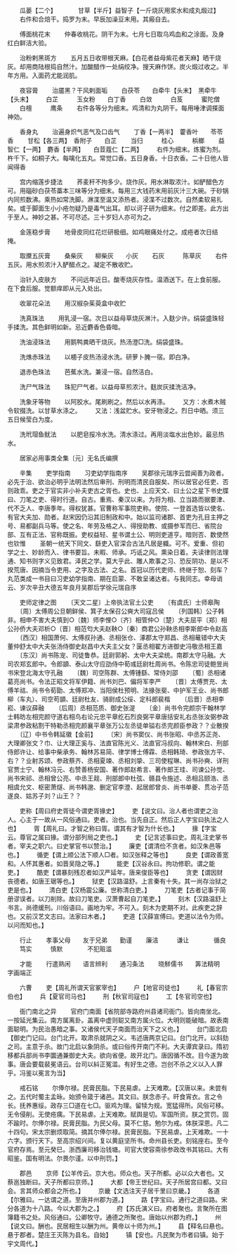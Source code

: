 <!-- { "loadSidebar": true } -->
　　瓜蒌【二个】　　　　甘草【半斤】益智子【一斤烧灰用浆水和成丸煅过】
　　右件和合焙干。捣罗为末。早辰加澡豆末用。其瘢自去。

　　傅面桃花末
　　仲春收桃花。阴干为末。七月七日取乌鸡血和之涂面。及身红白鲜洁大验。

　　治粉剌黑斑方
　　五月五日收带根天麻。【白花者益母紫花者天麻】晒干烧灰。却用商陆根捣自然汁。加酸醋作一处绢绞净。搜天麻作饼。炭火煅过收之。半年方用。入面药尤能润肌。

　　夜容膏
　　治靥黑？干风剌面垢
　　白茯苓　　白牵牛【头末】　黑牵牛【头末】
　　白芷　　　玉女粉　　白丁香
　　白敛　　　白芨　　　蜜陀僧
　　白檀　　　鹰条
　　右件各等分为细末。鸡清和为丸阴干。每用唾津调搽面神効。

　　香身丸
　　治遍身炽气恶气及口齿气
　　丁香【一两半】　藿香叶　　苓苓香
　　甘松【各三两】　香附子　　白芷
　　当归　　　桂心　　　梹榔
　　益智仁【一两】　麝香【半两】　　白荳蔻仁【二两】
　　右件为细末。炼蜜为剂。杵千下。如桐子大。每噙化五丸。常觉口香。五日身香。十日衣香。二十日他人皆闻得香

　　宫内缩莲步捷法
　　荞麦秆不拘多少。烧作灰。用水淋取浓汁。如酽醋色方可。用碯砂白茯苓藁本三味等分为细末。每用三大钱药末用前灰汁三大碗。于砂锅内同煎数沸。乘热如常洗脚。淋渫至温又添热者。浸渫不过数次。自然柔软易扎矣。或于脚面生小小疮勿疑乃是毒气出耳。却以诃子研为细末。付之即差。此方出于至人。神妙之甚。不可尽述。三十岁妇人亦可为之。

　　金莲稳步膏
　　地骨皮同红花烂研极细。如鸡眼痛处付之。成疮者次日结掩。

　　取黡五灰膏
　　桑柴灰　　柳柴灰　　小灰
　　石灰　　　陈草灰
　　右件五灰。用水煎浓汁入酽醋点之。凝定不散收贮。

　　治针入皮肤方
　　不问远年近日。酸枣烧灰存性。温酒送下。在上食前服。在下食后服。觉额痒即从元入处出。

　　收翠花朵法
　　用汉椒杂茱萸盒中收贮

　　洗真珠法
　　用乳浸一宿。次日以益母草烧灰淋汁。入麸少许。绢袋盛珠轻手揉洗。其色鲜明如新。忌近麝香色昏暗。

　　洗油浸珠法
　　用鹅鸭粪晒干烧灰。热汤澄□洗。绢袋盛珠。

　　洗燋赤珠法
　　以槵子皮热汤浸水洗。研萝卜腌一宿。即白净。

　　退赤色珠法
　　芭蕉水洗。兼浸一宿。自然洁白。

　　洗尸气珠法
　　珠犯尸气者。以益母草煎浓汁。麸炭灰揉洗洁净。

　　洗象牙等物
　　以阿胶水。尾刷刷之。然后以水再涤。
　　又方：水煮木贼令软掇洗。以甘草水涤之。
　　又法：浅盆贮水。安牙物浸之。烈日中晒。须三五日候莹白为度。

　　洗玳瑁鱼鱿法
　　以肥皂挼冷水洗。清水涤过。再用淡塩水出色妙。最忌热水。

　　居家必用事类全集〔元〕无名氏编撰

　　辛集
　　吏学指南
　　习吏幼学指南序
　　吴郡徐元瑞序云尝闻善为政者。必先于治、欲治必明乎法明法然后审刑、刑明而清民自服矣、所以居官必任吏、否则政乖。吏之于官实非小补夫吏古之胥也。史也、上应天文、曰土公之星下书史牒曰、刀笔之吏、得时行道。自古。重焉、秦汉以来。为将为相、立当路而据要津、代不乏人、李唐季年。得权犹甚。官曹称军事院吏称。使院、一登首选皆以使名、有官大夫加、勋者。赵宋因仍沿其旧制政和中。始以监司诸郡、首吏为孔目主押之号、易都副兵马等。使之名、年劳及格之人、得授助教、或摄参军而巳、省院台部、互有正法、官称既振。吏权益轻、星书谓土公、明则吏道亨。暗则否、数使然也钦惟
　　圣朝一统天下同文、繇吏入官深合古法凡居是軄。可不。爱重、但初学之士、妙龄而入、律书要旨。未暇、师承。巧诋之风。熏染日着。夫读律则法理通、知书则字义见致君。泽民之学。莫大乎此、雕人欺事之习、恐反阴功、是以不揆荒唐、因摘当令吏用、之字及古法、之名。首冠以历代吏师、终继于恕、刻车？丸范类成一书目曰习吏幼学指南、期在启蒙、不敢呈诸达者。与我同志。幸母诮云、岁次辛丑大德五年良月吴郡后学徐元瑞自序

　　吏师定律之图
　　〔天文二星〕上帝执法官土公吏
　　〔有虞氏〕士师皋陶
　　〔周〕太傅周公旦朝鲜侯、箕子太保召公奭大司寇吕侯
　　〔列国韩〕公子韩非。相申不害大夫慎到○〔魏〕师李悝○〔齐〕相管仲○〔楚〕大夫屈平〔郑〕相公孙侨大夫邓析○〔晋〕相范匄大夫赵鞅○〔秦〕商君公孙鞅丞相李斯郎中令赵高
　　〔西汉〕相国萧何、太傅叔孙通、丞相张仓、涿郡太守郑昌、丞相鼌错中大夫董仲舒太中大夫张汤侍御史赵昌中大夫主父女？匽丞相翟方进御史冯敬丞相王嘉
　　〔东汉〕尚书陈宠、司徒鲁恭。廷尉郭躬、太中大夫梁统。南郡太守马融。大司农郑玄郎中。令郎顗、泰山太守应劭侍中荀彧廷尉杜周尚书。令陈忠司徒鲍昱尚书宋登北海太守孔融
　　〔魏〕司空陈群、太傅锺繇、常侍刘邵
　　〔蜀〕丞相诸葛亮尚书。令法正昭文将军伊籍、尚书刘巴、偏将军李严
　　〔晋〕太傅贾充、太傅羊祜、尚书令荀勖、太傅郑冲、当阳侯杜预明、法掾张斐、中护军王业、尚书郎柳（车丸）、司空苟顗、廷尉杜友、骑尉成公绥、定科郎裴楷
　　〔后晋〕丞相李崧、谏议薛融
　　〔后周〕丞相范质、御史张湜
　　〔金〕尚书令完颜宗干翰林学士韩昉左相完颜守道右相鸟右论元忠平章纥石烈良弼平章唐括安礼右丞张汝弼参政梁肃参政粘割干特勒丞相完颜襄平章张万公左丞徒单镒右丞完颜臣参政？？业散揆
　　〔辽〕中书令韩延徽【金前】
　　〔宋〕尚书窦仪、尚书张昭、中丞苏正尧、大理卿张文？巾、让大理正奚与、法直官陈光义、法直官冯叔向、翰林宋白、刑部侍郎许让、给事中柴承务、翰林苏易简、律学博士傅霖、丞相韩琦、参政张方平、右？？业射苏颂、参政蔡齐、丞相夏竦、丞相刘挚、三司使程琳、尚书孙奭、详刑官贾士宁、翰林冯元、右赞善杨安国、著作郎赵希言、著作郎王珪、司谏公孙觉、尚书宋祁、丞相曾公亮、中丞王觌、刑部郎中杜弦、赣县令施述、丞相吕颐浩、丞相虞允文、枢密萧燧、尚书韩邈、删定官李澄、起居郎曾炎、尚书单夔、贯冶子范遂良、姑苏子刘？山王？？

　　吏称【周曰府史胥徒今谓吏胥掾史】
　　吏【说文曰。治人者也谓吏之治人。心主于一故从一风俗通曰。吏者。治也。当先自正。然后正人字宝曰执法之人也】
　　胥【周礼曰。才智之称曰胥。谓其有才智为什长也。】
　　掾【字宝云。尊官之属曰掾。谓分部列局之吏也。】
　　史【记言述事曰史。周礼注史掌书者。宰夫之职六。曰史掌官书以赞治。】
　　廉吏【谓清俭不贪者。如汉朱邑等也。】
　　循吏【谓上顺公法下顺人□者。如汉张释之等也】
　　良吏【谓政善宽和。人怀其惠者。如晋吴隐之等。】
　　能吏【汉谷永曰。拘功修职。谓之能吏。】
　　酷吏【谓暴刻残忍者如汉严延年。唐来俊臣等也】
　　贪吏【谓因财丧德者。如唐王琚等也。】
　　狱吏【汉路温舒。上言秦有十失。其一尚存治狱之吏是也。】
　　清白吏【汉杨震公廉。世称清白吏。】
　　刀笔吏【古者记事于简册谬误者。以刀削除。故曰刀笔吏。汉萧曹起自刀笔吏。】
　　刻木【汉路温舒上书言。尚德缓刑。川俗语曰。画地为牢。不可入。刻木为吏期不对。此疾吏之辞也。又前汉艺文志曰。法家曰木者。】
　　吏道【汉薛宣傅曰。吏道以法令为师。以问而知也。】

　　行止
　　孝事父母　　友于兄弟　　勤谨
　　廉洁　　　谦让　　　　循良
　　笃实　　　慎默　　　　不犯赃滥

　　才能
　　行遣熟闲　　语言辨利　　通习条法
　　晓觧儒书　　筭法精明　　字画端正

　　六曹
　　吏【周礼所谓天官冢宰也】
　　户【地官司徒也】
　　礼【春官宗伯也】
　　兵【夏官司马也】
　　刑【秋官司寇也】
　　工【冬官司空也】

　　衙门南北之异
　　官府门南面【省院部寺路府州县诸司衙门。皆向南坐北。一按延光集云。南方属离卦。盖离中虚则聪又南方属火位。大明则能破暗。故表南面聪明。为民治愚暗之事。又诸侯代天子南面而治天下之义也。】
　　台门面北启【御史门记曰。台门北开。取肃杀就阴之义。韦述唐两京记曰。台门北开。以斜劾之司。主意于杀。故门北启以象阴杀。或曰俗传开南门不利。大夫谭宾录曰。隋初移都兵部尚书李圜通兼御史大夫。欲向省便。故开北门。唐因循不改。目今遂为故事。唐会要载裴冕语云。台司以紏正冤滥。有好生之德。岂创不杀之义以入人罪乎。冯鉴以冕言为当】

　　戒石铭
　　尔俸尔禄。民膏民脂。下民易虐。上天难欺。【汉唐以来。未尝有之。五代时蜀主孟昹。始颁令箴于诸邑。其文曰。朕念赤子。旰食宵衣。言之令长。抚养惠绥。政存三□道在七□。驱鸡为理。留犊为规。宽猛得所。风俗可移。无令侵削。无使疮痍。下民易虐。上天难欺。赋舆是切。军国所资。朕之赏罚。固不踰时。尔俸尔禄。民膏民脂。为民父母。莫不仁慈。勉尔为戒。体朕深恩。凡二十四句。宋太宗删烦取简。摘其尔俸尔禄。民膏民脂。下民易虐。上天难欺。一十六字。颁行天下。至高宗绍兴间。复以黄庭坚所书。命州县长吏。刻铭座右。至今官府存焉。至元癸巳。浙西廉司移治钱塘。司官大使容斋徐参政改书其铭曰。大有昭鉴。国有明法。尔畏尔谨。以中刑罚。】

　　郡邑
　　京师【公羊传云。京大也。师众也。天子所都。必以众大者也。又蔡邕独断曰。天子所都曰京师。】
　　大都【帝王世纪曰。天子所居宫曰都。又曰会。言其师众都会之所也。】
　　京畿【文选注天子居千里曰京畿。】
　　各道【尔雅曰。一达谓之道。至唐并州郡为道。】
　　路【字宝曰。通行之道曰路。宋分各道为十八路。今以大郡为之。】
　　府【苏氏演义曰。府者聚也。言聚所在图簿籍书之处。风俗通曰。公卿牧守。通德之所聚也。唐始以州郡为府。】
　　州【说文曰。酬也。民居相生以酬为州。黄帝以十师为州。】
　　县【释名曰悬也。悬于郡者。楚庄王灭陈为县名。自始】
　　镇【安也。凡民聚为市者曰镇。始于宇文周代。】
